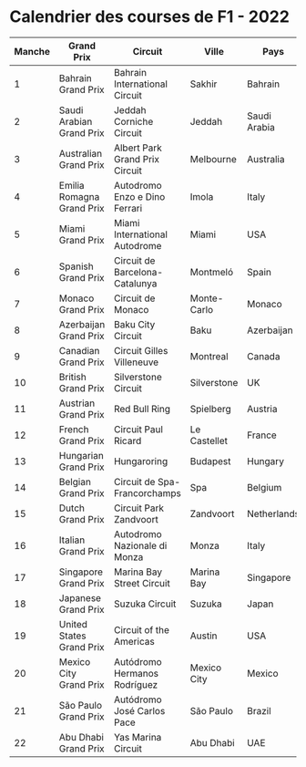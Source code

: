 # Calendrier des courses de F1 - 2022

| Manche | Grand Prix | Circuit | Ville | Pays | Date | Heure |
|--------|------------|---------|------|------|------|-------|
| 1 | Bahrain Grand Prix | Bahrain International Circuit | Sakhir | Bahrain | 2022-03-20 | 15:00:00Z |
| 2 | Saudi Arabian Grand Prix | Jeddah Corniche Circuit | Jeddah | Saudi Arabia | 2022-03-27 | 17:00:00Z |
| 3 | Australian Grand Prix | Albert Park Grand Prix Circuit | Melbourne | Australia | 2022-04-10 | 05:00:00Z |
| 4 | Emilia Romagna Grand Prix | Autodromo Enzo e Dino Ferrari | Imola | Italy | 2022-04-24 | 13:00:00Z |
| 5 | Miami Grand Prix | Miami International Autodrome | Miami | USA | 2022-05-08 | 19:30:00Z |
| 6 | Spanish Grand Prix | Circuit de Barcelona-Catalunya | Montmeló | Spain | 2022-05-22 | 13:00:00Z |
| 7 | Monaco Grand Prix | Circuit de Monaco | Monte-Carlo | Monaco | 2022-05-29 | 13:00:00Z |
| 8 | Azerbaijan Grand Prix | Baku City Circuit | Baku | Azerbaijan | 2022-06-12 | 11:00:00Z |
| 9 | Canadian Grand Prix | Circuit Gilles Villeneuve | Montreal | Canada | 2022-06-19 | 18:00:00Z |
| 10 | British Grand Prix | Silverstone Circuit | Silverstone | UK | 2022-07-03 | 14:00:00Z |
| 11 | Austrian Grand Prix | Red Bull Ring | Spielberg | Austria | 2022-07-10 | 13:00:00Z |
| 12 | French Grand Prix | Circuit Paul Ricard | Le Castellet | France | 2022-07-24 | 13:00:00Z |
| 13 | Hungarian Grand Prix | Hungaroring | Budapest | Hungary | 2022-07-31 | 13:00:00Z |
| 14 | Belgian Grand Prix | Circuit de Spa-Francorchamps | Spa | Belgium | 2022-08-28 | 13:00:00Z |
| 15 | Dutch Grand Prix | Circuit Park Zandvoort | Zandvoort | Netherlands | 2022-09-04 | 13:00:00Z |
| 16 | Italian Grand Prix | Autodromo Nazionale di Monza | Monza | Italy | 2022-09-11 | 13:00:00Z |
| 17 | Singapore Grand Prix | Marina Bay Street Circuit | Marina Bay | Singapore | 2022-10-02 | 12:00:00Z |
| 18 | Japanese Grand Prix | Suzuka Circuit | Suzuka | Japan | 2022-10-09 | 05:00:00Z |
| 19 | United States Grand Prix | Circuit of the Americas | Austin | USA | 2022-10-23 | 19:00:00Z |
| 20 | Mexico City Grand Prix | Autódromo Hermanos Rodríguez | Mexico City | Mexico | 2022-10-30 | 20:00:00Z |
| 21 | São Paulo Grand Prix | Autódromo José Carlos Pace | São Paulo | Brazil | 2022-11-13 | 18:00:00Z |
| 22 | Abu Dhabi Grand Prix | Yas Marina Circuit | Abu Dhabi | UAE | 2022-11-20 | 13:00:00Z |
